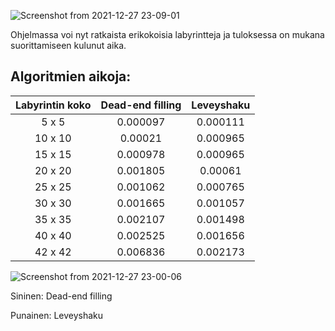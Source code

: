 ![Screenshot from 2021-12-27 23-09-01](https://user-images.githubusercontent.com/80783887/147507425-c082cbdf-c5be-4109-821a-57e94292e9c1.png)

Ohjelmassa voi nyt ratkaista erikokoisia labyrintteja ja tuloksessa on mukana suorittamiseen kulunut aika.

## Algoritmien aikoja:
| Labyrintin koko | Dead-end filling |Leveyshaku|
|:----:|:----:|:----:|
|5 x 5|0.000097|0.000111|
|10 x 10|0.00021|0.000965|
|15 x 15|0.000978|0.000965|
|20 x 20|0.001805|0.00061|
|25 x 25|0.001062|0.000765|
|30 x 30|0.001665|0.001057|
|35 x 35|0.002107|0.001498|
|40 x 40|0.002525|0.001656|
|42 x 42|0.006836|0.002173|


![Screenshot from 2021-12-27 23-00-06](https://user-images.githubusercontent.com/80783887/147506924-da130463-8387-48ae-89a4-3cddbd56c9bc.png)

Sininen: Dead-end filling

Punainen: Leveyshaku
